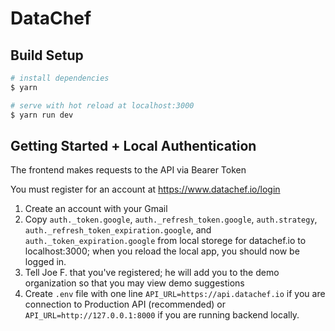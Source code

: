 # DataChef

## Build Setup

```bash
# install dependencies
$ yarn

# serve with hot reload at localhost:3000
$ yarn run dev

```


## Getting Started + Local Authentication

The frontend makes requests to the API via Bearer Token

You must register for an account at https://www.datachef.io/login

1. Create an account with your Gmail
2. Copy `auth._token.google`, `auth._refresh_token.google`, `auth.strategy`, `auth._refresh_token_expiration.google`, and `auth._token_expiration.google` from local storege for datachef.io to localhost:3000; when you reload the local app, you should now be logged in.
3. Tell Joe F. that you've registered; he will add you to the demo organization so that you may view demo suggestions
4. Create `.env` file with one line `API_URL=https://api.datachef.io` if you are connection to Production API (recommended) or `API_URL=http://127.0.0.1:8000` if you are running backend locally.
